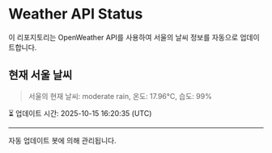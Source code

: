 
# Weather API Status

이 리포지토리는 OpenWeather API를 사용하여 서울의 날씨 정보를 자동으로 업데이트합니다.

## 현재 서울 날씨
> 서울의 현재 날씨: moderate rain, 온도: 17.96°C, 습도: 99%

⏳ 업데이트 시간: 2025-10-15 16:20:35 (UTC)

---
자동 업데이트 봇에 의해 관리됩니다.
